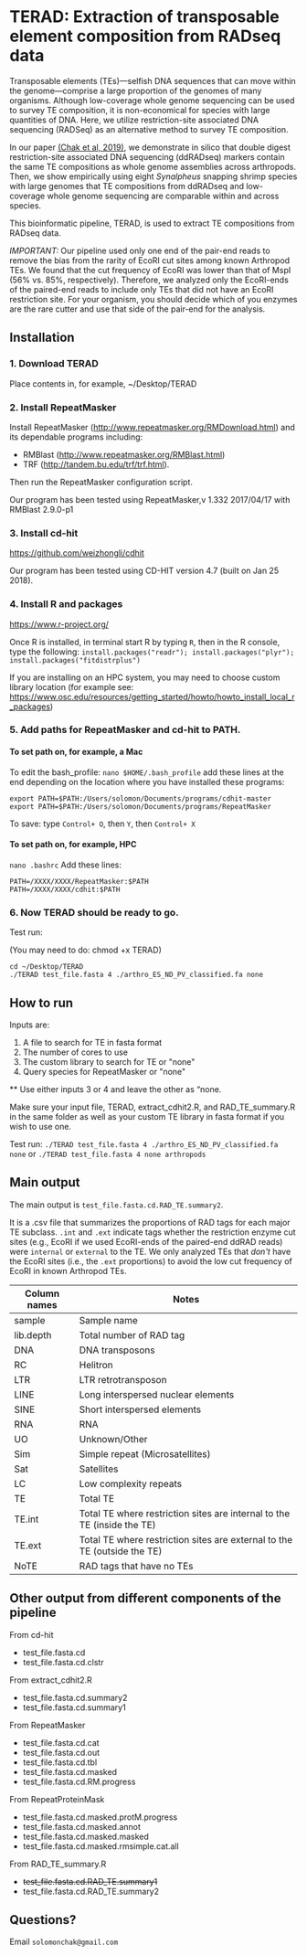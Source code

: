 # TERAD: Extraction of transposable element composition from RADseq data

Transposable elements (TEs)—selfish DNA sequences that can move within the genome—comprise a large proportion of the genomes of many organisms. Although low-coverage whole genome sequencing can be used to survey TE composition, it is non-economical for species with large quantities of DNA. Here, we utilize restriction-site associated DNA sequencing (RADSeq) as an alternative method to survey TE composition. 

In our paper [(Chak et al, 2019)](https://onlinelibrary.wiley.com/doi/10.1111/1755-0998.13080), we demonstrate in silico that double digest restriction-site associated DNA sequencing (ddRADseq) markers contain the same TE compositions as whole genome assemblies across arthropods. Then, we show empirically using eight *Synalpheus* snapping shrimp species with large genomes that TE compositions from ddRADseq and low-coverage whole genome sequencing are comparable within and across species. 

This bioinformatic pipeline, TERAD, is used to extract TE compositions from RADseq data.

*IMPORTANT:* Our pipeline used only one end of the pair-end reads to remove the bias from the rarity of EcoRI cut sites among known Arthropod TEs. We found that the cut frequency of EcoRI was lower than that of MspI (56% vs. 85%, respectively). Therefore, we analyzed only the EcoRI-ends of the paired-end reads to include only TEs that did not have an EcoRI restriction site. For your organism, you should decide which of you enzymes are the rare cutter and use that side of the pair-end for the analysis. 

## Installation

### 1. Download TERAD
Place contents in, for example, ~/Desktop/TERAD

###  2. Install RepeatMasker 
Install RepeatMasker (http://www.repeatmasker.org/RMDownload.html) and its dependable programs including:
- RMBlast (http://www.repeatmasker.org/RMBlast.html) 
- TRF (http://tandem.bu.edu/trf/trf.html). 

Then run the RepeatMasker configuration script. 

Our program has been tested using RepeatMasker,v 1.332 2017/04/17 with RMBlast 2.9.0-p1

### 3. Install cd-hit 
https://github.com/weizhongli/cdhit

Our program has been tested using CD-HIT version 4.7 (built on Jan 25 2018).

### 4. Install R and packages
https://www.r-project.org/ 

Once R is installed, in terminal start R by typing `R`, then in the R console, type the following:
`install.packages("readr"); install.packages("plyr"); install.packages("fitdistrplus")`

If you are installing on an HPC system, you may need to choose custom library location (for example see: https://www.osc.edu/resources/getting_started/howto/howto_install_local_r_packages)

### 5. Add paths for RepeatMasker and cd-hit to PATH.
#### To set path on, for example, a Mac
To edit the bash_profile: `nano $HOME/.bash_profile`
add these lines at the end depending on the location where you have installed these programs: 
```
export PATH=$PATH:/Users/solomon/Documents/programs/cdhit-master
export PATH=$PATH:/Users/solomon/Documents/programs/RepeatMasker
```
To save: type `Control+ O`, then `Y`, then `Control+ X`

#### To set path on, for example, HPC
`nano .bashrc`
Add these lines:
```
PATH=/XXXX/XXXX/RepeatMasker:$PATH
PATH=/XXXX/XXXX/cdhit:$PATH
```

### 6. Now TERAD should be ready to go.
Test run:  

(You may need to do: chmod +x TERAD)
```
cd ~/Desktop/TERAD
./TERAD test_file.fasta 4 ./arthro_ES_ND_PV_classified.fa none

```

## How to run
Inputs are:
1. A file to search for TE in fasta format
2. The number of cores to use
3. The custom library to search for TE or "none"
4. Query species for RepeatMasker or "none"

** Use either inputs 3 or 4 and leave the other as “none. 
 
Make sure your input file, TERAD, extract_cdhit2.R, and RAD_TE_summary.R in the same folder as well as your custom TE library in fasta format if you wish to use one.

Test run:
`./TERAD test_file.fasta 4 ./arthro_ES_ND_PV_classified.fa none`
 or 
`./TERAD test_file.fasta 4 none arthropods`

## Main output
The main output is `test_file.fasta.cd.RAD_TE.summary2`. 

It is a .csv file that summarizes the proportions of RAD tags for each major TE subclass. `.int` and `.ext` indicate tags whether the restriction enzyme cut sites (e.g., EcoRI if we used EcoRI-ends of the paired-end ddRAD reads) were `internal` or `external` to the TE. We only analyzed TEs that *don't* have the EcoRI sites (i.e., the `.ext` proportions) to avoid the low cut frequency of EcoRI in known Arthropod TEs.

| Column names  | Notes |
| ------------- | ------------- |
| sample  | Sample name   |
| lib.depth  | Total number of RAD tag   |
| DNA  | DNA transposons   |
| RC  | Helitron   |
| LTR  | LTR retrotransposon   |
| LINE  | Long interspersed nuclear elements    |
| SINE  | Short interspersed elements   |
| RNA  | RNA   |
| UO  | Unknown/Other   |
| Sim  | Simple repeat (Microsatellites)  |
| Sat  | Satellites   |
| LC  | Low complexity repeats   |
| TE  | Total TE   |
| TE.int  | Total TE where restriction sites are internal to the TE (inside the TE)   |
| TE.ext  | Total TE where restriction sites are external to the TE (outside the TE)    |
| NoTE  | RAD tags that have no TEs   |

## Other output from different components of the pipeline
From cd-hit
- test_file.fasta.cd
- test_file.fasta.cd.clstr

From extract_cdhit2.R
- test_file.fasta.cd.summary2
- test_file.fasta.cd.summary1

From RepeatMasker
- test_file.fasta.cd.cat
- test_file.fasta.cd.out
- test_file.fasta.cd.tbl
- test_file.fasta.cd.masked
- test_file.fasta.cd.RM.progress

From RepeatProteinMask
- test_file.fasta.cd.masked.protM.progress
- test_file.fasta.cd.masked.annot
- test_file.fasta.cd.masked.masked
- test_file.fasta.cd.masked.rmsimple.cat.all

From RAD_TE_summary.R
- ~~test_file.fasta.cd.RAD_TE.summary1~~
- test_file.fasta.cd.RAD_TE.summary2


## Questions?
Email `solomonchak@gmail.com`

